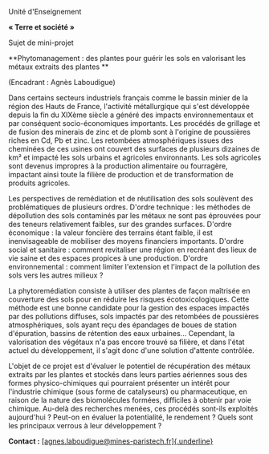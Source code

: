 Unité d'Enseignement

**« Terre et société »**

Sujet de mini-projet

**Phytomanagement : des plantes pour guérir les sols en valorisant les
métaux extraits des plantes **

(Encadrant : Agnès Laboudigue)

Dans certains secteurs industriels français comme le bassin minier de la
région des Hauts de France, l'activité métallurgique qui s'est
développée depuis la fin du XIXème siècle a généré des impacts
environnementaux et par conséquent socio-économiques importants. Les
procédés de grillage et de fusion des minerais de zinc et de plomb sont
à l'origine de poussières riches en Cd, Pb et zinc. Les retombées
atmosphériques issues des cheminées de ces usines ont couvert des
surfaces de plusieurs dizaines de km² et impacté les sols urbains et
agricoles environnants. Les sols agricoles sont devenus impropres à la
production alimentaire ou fourragère, impactant ainsi toute la filière
de production et de transformation de produits agricoles.

Les perspectives de remédiation et de réutilisation des sols soulèvent
des problématiques de plusieurs ordres. D'ordre technique : les méthodes
de dépollution des sols contaminés par les métaux ne sont pas éprouvées
pour des teneurs relativement faibles, sur des grandes surfaces. D'ordre
économique : la valeur foncière des terrains étant faible, il est
inenvisageable de mobiliser des moyens financiers importants. D'ordre
social et sanitaire : comment revitaliser une région en recréant des
lieux de vie saine et des espaces propices à une production. D'ordre
environnemental : comment limiter l'extension et l'impact de la
pollution des sols vers les autres milieux ?

La phytoremédiation consiste à utiliser des plantes de façon maîtrisée
en couverture des sols pour en réduire les risques écotoxicologiques.
Cette méthode est une bonne candidate pour la gestion des espaces
impactés par des pollutions diffuses, sols impactés par des retombées de
poussières atmosphériques, sols ayant reçu des épandages de boues de
station d'épuration, bassins de rétention des eaux urbaines...
Cependant, la valorisation des végétaux n'a pas encore trouvé sa
filière, et dans l'état actuel du développement, il s'agit donc d'une
solution d'attente contrôlée.

L'objet de ce projet est d'évaluer le potentiel de récupération des
métaux extraits par les plantes et stockés dans leurs parties aériennes
sous des formes physico-chimiques qui pourraient présenter un intérêt
pour l'industrie chimique (sous forme de catalyseurs) ou pharmaceutique,
en raison de la nature des biomolécules formées, difficiles à obtenir
par voie chimique. Au-delà des recherches menées, ces procédés sont-ils
exploités aujourd'hui ? Peut-on en évaluer la potentialité, le
rendement ? Quels sont les principaux verrous à leur développement ?

**Contact :**
[[agnes.laboudigue\@mines-paristech.fr]{.underline}](mailto:agnes.laboudigue@mines-paristech.fr)
